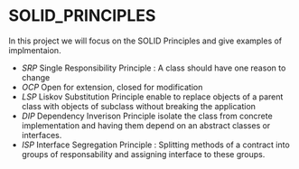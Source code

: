 # SOLID_PRINCIPLES

In this project we will focus on the SOLID Principles and give examples of implmentaion.

* _SRP_ Single Responsibility Principle : A class should have one reason to change
* _OCP_ Open for extension, closed for modification 
* _LSP_ Liskov Substitution Principle enable to replace objects of a parent class with objects of subclass without breaking the application 
* _DIP_ Dependency Inverison Principle isolate the class from concrete implementation and having them depend on an abstract classes or interfaces.  
* _ISP_ Interface Segregation Principle : Splitting methods of a contract into groups of responsability and assigning interface to these groups. 
